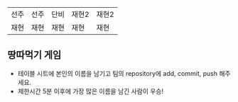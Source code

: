 <table>
      <tbody>
        <tr>
          <td>선주</td>
          <td>선주</td>
          <td>단비</td>
          <td>재현2</td>
          <td>재현2</td>
        </tr>
        <tr>
          <td>재현</td>
          <td>재현</td>
          <td>재현</td>
          <td>재현</td>
          <td>재현</td>
        </tr>
      </tbody>
</table>

## 땅따먹기 게임

- 테이블 시트에 본인의 이름을 남기고 팀의 repository에 add, commit, push 해주세요.
- 제한시간 5분 이후에 가장 많은 이름을 남긴 사람이 우승!
